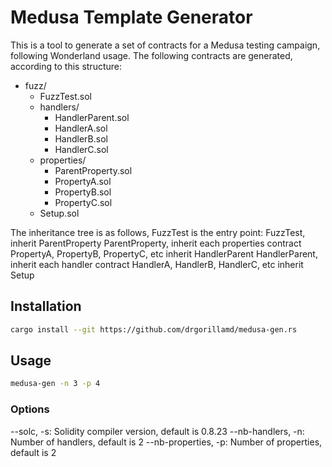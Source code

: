 # Medusa Template Generator

This is a tool to generate a set of contracts for a Medusa testing campaign, following Wonderland usage.
The following contracts are generated, according to this structure:
- fuzz/
  - FuzzTest.sol
  - handlers/
    - HandlerParent.sol
    - HandlerA.sol
    - HandlerB.sol
    - HandlerC.sol
  - properties/
    - ParentProperty.sol
    - PropertyA.sol
    - PropertyB.sol
    - PropertyC.sol
  - Setup.sol

The inheritance tree is as follows, FuzzTest is the entry point:
FuzzTest, inherit ParentProperty
ParentProperty, inherit each properties contract
PropertyA, PropertyB, PropertyC, etc inherit HandlerParent
HandlerParent, inherit each handler contract
HandlerA, HandlerB, HandlerC, etc inherit Setup

## Installation

```bash
cargo install --git https://github.com/drgorillamd/medusa-gen.rs
```

## Usage

```bash
medusa-gen -n 3 -p 4
```

### Options
--solc, -s: Solidity compiler version, default is 0.8.23
--nb-handlers, -n: Number of handlers, default is 2
--nb-properties, -p: Number of properties, default is 2
